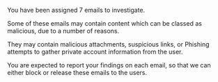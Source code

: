 You have been assigned 7 emails to investigate.

Some of these emails may contain content which can be classed as malicious, due to a number of reasons. 

They may contain malicious attachments, suspicious links, or Phishing attempts to gather private account information from the user.

You are expected to report your findings on each email, so that we can either block or release these emails to the users.

